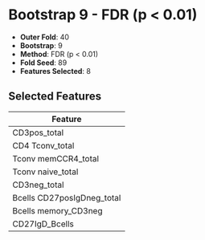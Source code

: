 # Bootstrap 9 - FDR (p < 0.01)

- **Outer Fold**: 40
- **Bootstrap**: 9
- **Method**: FDR (p < 0.01)
- **Fold Seed**: 89
- **Features Selected**: 8

## Selected Features

| Feature |
|---------|
| CD3pos_total |
| CD4 Tconv_total |
| Tconv memCCR4_total |
| Tconv naive_total |
| CD3neg_total |
| Bcells CD27posIgDneg_total |
| Bcells memory_CD3neg |
| CD27IgD_Bcells |

